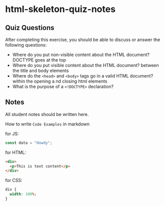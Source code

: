 # html-skeleton-quiz-notes

## Quiz Questions

After completing this exercise, you should be able to discuss or answer the following questions:

- Where do you put non-visible content about the HTML document?
DOCTYPE goes at the top
- Where do you put visible content about the HTML document?
between the title and body elements
- Where do the `<head>` and `<body>` tags go in a valid HTML document?
within the opening a nd closing html elements
- What is the purpose of a `<!DOCTYPE>` declaration?

## Notes

All student notes should be written here.


How to write `Code Examples` in markdown

for JS:

```javascript
const data = "Howdy";
```

for HTML:

```html
<div>
  <p>This is text content</p>
</div>
```

for CSS:

```css
div {
  width: 100%;
}
```
